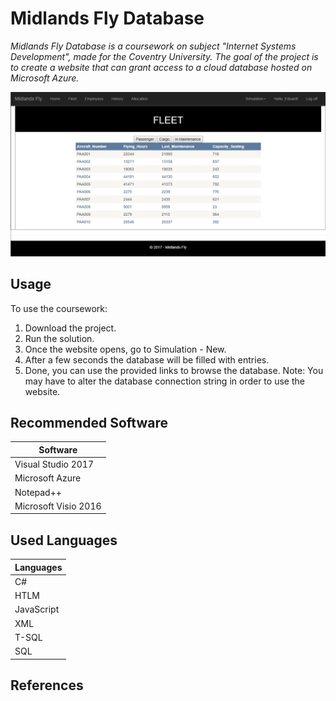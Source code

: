 # Midlands Fly Database

*Midlands Fly Database is a coursework on subject "Internet Systems Development",
made for the Coventry University.*
*The goal of the project is to create a website that can grant access to a cloud database hosted on Microsoft Azure.*

![Menu](images/FLEET.png)

## Usage

To use the coursework:

1. Download the project.
2. Run the solution.
3. Once the website opens, go to Simulation - New.
4. After a few seconds the database will be filled with entries.
5. Done, you can use the provided links to browse the database.
Note: You may have to alter the database connection string in order to use the website.

## Recommended Software

| Software |
| --- |
| Visual Studio 2017|
| Microsoft Azure	|
| Notepad++			|
|Microsoft Visio 2016|

## Used Languages

| Languages |
| --- |
|C#|
|HTLM|
|JavaScript|
|XML|
|T-SQL|
|SQL|
## References

<to be added>

